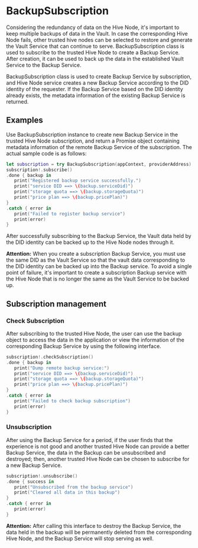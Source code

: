 # BackupSubscription

Considering the redundancy of data on the Hive Node, it's important to keep multiple backups of data in the Vault. In case the corresponding Hive Node fails, other trusted hive nodes can be selected to restore and generate the Vault Service that can continue to serve. BackupSubscription class is used to subscribe to the trusted Hive Node to create a Backup Service. After creation, it can be used to back up the data in the established Vault Service to the Backup Service.

BackupSubscription class is used to create Backup Service by subscription, and Hive Node service creates a new Backup Service according to the DID identity of the requester. If the Backup Service based on the DID identity already exists, the metadata information of the existing Backup Service is returned.

## Examples

Use BackupSubscription instance to create new Backup Service in the trusted Hive Node subscription, and return a Promise object containing metadata information of the remote Backup Service of the subscription. The actual sample code is as follows:

```swift
let subscription = try BackupSubscription(appContext, providerAddress)
subscription!.subscribe()
.done { backup in
   print("Registered backup service successfully.")
   print("service DID ==> \(backup.serviceDid)")
   print("storage quota ==> \(backup.storageQuota)")
   print("price plan ==> \(backup.pricePlan)")
}
.catch { error in
   print("Failed to register backup service")
   print(error)
}
```

After successfully subscribing to the Backup Service, the Vault data held by the DID identity can be backed up to the Hive Node nodes through it.

**Attention:** When you create a subscription Backup Service, you must use the same DID as the Vault Service so that the vault data corresponding to the DID identity can be backed up into the Backup service. To avoid a single point of failure, it's important to create a subscription Backup service with the Hive Node that is no longer the same as the Vault Service to be backed up.

## Subscription management

### Check Subscription

After subscribing to the trusted Hive Node, the user can use the backup object to access the data in the application or view the information of the corresponding Backup Service by using the following interface.

```swift
subscription!.checkSubscription()
.done { backup in
   print("Dump remote backup service:")
   print("service DID ==> \(backup.serviceDid)")
   print("storage quota ==> \(backup.storageQuota)")
   print("price plan ==> \(backup.pricePlan)")
}
.catch { error in
   print("Failed to check backup subscription")
   print(error)
}
```

### Unsubscription

After using the Backup Service for a period, if the user finds that the experience is not good and another trusted Hive Node can provide a better Backup Service, the data in the Backup can be unsubscribed and destroyed; then, another trusted Hive Node can be chosen to subscribe for a new Backup Service.

```swift
subscription!.unsubscribe()
.done { success in
   print("Unsubscribed from the backup service")
   print("Cleared all data in this backup")
}
.catch { error in
   print(error)
}
```

**Attention:** After calling this interface to destroy the Backup Service, the data held in the backup will be permanently deleted from the corresponding Hive Node, and the Backup Service will stop serving as well.

